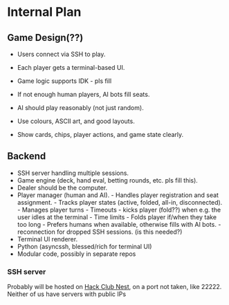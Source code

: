 # Internal Plan

## Game Design(??)
<!-- pls update the `pls fill` parts tysm. also if there is a better subheading here, change it -->
- Users connect via SSH to play.
- Each player gets a terminal-based UI.
- Game logic supports IDK - pls fill
- If not enough human players, AI bots fill seats.
- AI should play reasonably (not just random).

- Use colours, ASCII art, and good layouts.
- Show cards, chips, player actions, and game state clearly.

## Backend
<!-- pls update the `pls fill` parts tysm. -->
- SSH server handling multiple sessions.
- Game engine (deck, hand eval, betting rounds, etc. pls fill this).
- Dealer should be the computer.
- Player manager (human and AI).
      - Handles player registration and seat assignment.
      - Tracks player states (active, folded, all-in, disconnected).
      - Manages player turns
      - Timeouts - kicks player (fold??) when e.g. the user idles at the terminal
      - Time limits - Folds player if/when they take too long
      - Prefers humans when available, otherwise fills with AI bots.
      - reconnection for dropped SSH sessions. (is this needed?)
- Terminal UI renderer.
- Python (asyncssh, blessed/rich for terminal UI)
- Modular code, possibly in separate repos

### SSH server

Probably will be hosted on [Hack Club Nest](https://hackclub.app), on a port not taken, like 22222. Neither of us have servers with public IPs
